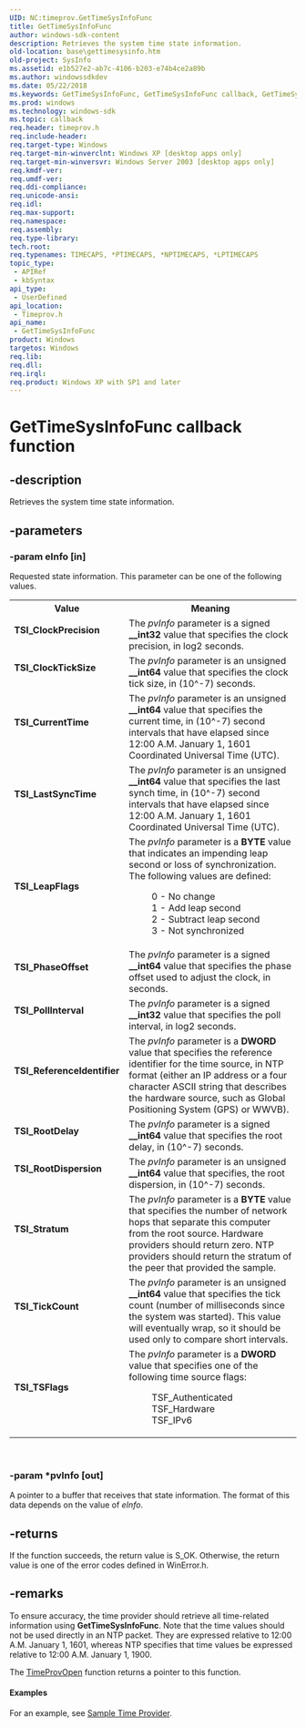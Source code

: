 ```yaml
---
UID: NC:timeprov.GetTimeSysInfoFunc
title: GetTimeSysInfoFunc
author: windows-sdk-content
description: Retrieves the system time state information.
old-location: base\gettimesysinfo.htm
old-project: SysInfo
ms.assetid: e1b527e2-ab7c-4106-b203-e74b4ce2a89b
ms.author: windowssdkdev
ms.date: 05/22/2018
ms.keywords: GetTimeSysInfoFunc, GetTimeSysInfoFunc callback, GetTimeSysInfoFunc callback function, TSI_ClockPrecision, TSI_ClockTickSize, TSI_CurrentTime, TSI_LastSyncTime, TSI_LeapFlags, TSI_PhaseOffset, TSI_PollInterval, TSI_ReferenceIdentifier, TSI_RootDelay, TSI_RootDispersion, TSI_Stratum, TSI_TSFlags, TSI_TickCount, _win32_gettimesysinfo, base.gettimesysinfo, timeprov/GetTimeSysInfoFunc
ms.prod: windows
ms.technology: windows-sdk
ms.topic: callback
req.header: timeprov.h
req.include-header: 
req.target-type: Windows
req.target-min-winverclnt: Windows XP [desktop apps only]
req.target-min-winversvr: Windows Server 2003 [desktop apps only]
req.kmdf-ver: 
req.umdf-ver: 
req.ddi-compliance: 
req.unicode-ansi: 
req.idl: 
req.max-support: 
req.namespace: 
req.assembly: 
req.type-library: 
tech.root: 
req.typenames: TIMECAPS, *PTIMECAPS, *NPTIMECAPS, *LPTIMECAPS
topic_type:
 - APIRef
 - kbSyntax
api_type:
 - UserDefined
api_location:
 - Timeprov.h
api_name:
 - GetTimeSysInfoFunc
product: Windows
targetos: Windows
req.lib: 
req.dll: 
req.irql: 
req.product: Windows XP with SP1 and later
---
```


# GetTimeSysInfoFunc callback function


## -description


Retrieves the system time state information.


## -parameters




### -param eInfo [in]

Requested state information. This parameter can be one of the following values. 



<table>
<tr>
<th>Value</th>
<th>Meaning</th>
</tr>
<tr>
<td width="40%"><a id="TSI_ClockPrecision"></a><a id="tsi_clockprecision"></a><a id="TSI_CLOCKPRECISION"></a><dl>
<dt><b>TSI_ClockPrecision</b></dt>
</dl>
</td>
<td width="60%">
The <i>pvInfo</i> parameter is a signed <b>__int32</b> value that specifies the clock precision, in log2 seconds.

</td>
</tr>
<tr>
<td width="40%"><a id="TSI_ClockTickSize"></a><a id="tsi_clockticksize"></a><a id="TSI_CLOCKTICKSIZE"></a><dl>
<dt><b>TSI_ClockTickSize</b></dt>
</dl>
</td>
<td width="60%">
The <i>pvInfo</i> parameter is an unsigned <b>__int64</b> value that specifies the clock tick size, in (10^-7) seconds.

</td>
</tr>
<tr>
<td width="40%"><a id="TSI_CurrentTime"></a><a id="tsi_currenttime"></a><a id="TSI_CURRENTTIME"></a><dl>
<dt><b>TSI_CurrentTime</b></dt>
</dl>
</td>
<td width="60%">
The <i>pvInfo</i> parameter is an unsigned <b>__int64</b> value that specifies the current time, in (10^-7) second intervals that have elapsed since 12:00 A.M. January 1, 1601 Coordinated Universal Time (UTC).

</td>
</tr>
<tr>
<td width="40%"><a id="TSI_LastSyncTime"></a><a id="tsi_lastsynctime"></a><a id="TSI_LASTSYNCTIME"></a><dl>
<dt><b>TSI_LastSyncTime</b></dt>
</dl>
</td>
<td width="60%">
The <i>pvInfo</i> parameter is an unsigned <b>__int64</b> value that specifies the last synch time, in (10^-7) second intervals that have elapsed since 12:00 A.M. January 1, 1601 Coordinated Universal Time (UTC).

</td>
</tr>
<tr>
<td width="40%"><a id="TSI_LeapFlags"></a><a id="tsi_leapflags"></a><a id="TSI_LEAPFLAGS"></a><dl>
<dt><b>TSI_LeapFlags</b></dt>
</dl>
</td>
<td width="60%">
The <i>pvInfo</i> parameter is a <b>BYTE</b> value that indicates an impending leap second or loss of synchronization. The following values are defined: 




<dl>
<dd>0 - No change</dd>
<dd>1 - Add leap second</dd>
<dd>2 - Subtract leap second</dd>
<dd>3 - Not synchronized</dd>
</dl>
</td>
</tr>
<tr>
<td width="40%"><a id="TSI_PhaseOffset"></a><a id="tsi_phaseoffset"></a><a id="TSI_PHASEOFFSET"></a><dl>
<dt><b>TSI_PhaseOffset</b></dt>
</dl>
</td>
<td width="60%">
The <i>pvInfo</i> parameter is a signed <b>__int64</b> value that specifies the phase offset used to adjust the clock, in seconds.

</td>
</tr>
<tr>
<td width="40%"><a id="TSI_PollInterval"></a><a id="tsi_pollinterval"></a><a id="TSI_POLLINTERVAL"></a><dl>
<dt><b>TSI_PollInterval</b></dt>
</dl>
</td>
<td width="60%">
The <i>pvInfo</i> parameter is a signed <b>__int32</b> value that specifies the poll interval, in log2 seconds.

</td>
</tr>
<tr>
<td width="40%"><a id="TSI_ReferenceIdentifier"></a><a id="tsi_referenceidentifier"></a><a id="TSI_REFERENCEIDENTIFIER"></a><dl>
<dt><b>TSI_ReferenceIdentifier</b></dt>
</dl>
</td>
<td width="60%">
The <i>pvInfo</i> parameter is a <b>DWORD</b> value that specifies the reference identifier for the time source, in NTP format (either an IP address or a four character ASCII string that describes the hardware source, such as Global Positioning System (GPS) or WWVB).

</td>
</tr>
<tr>
<td width="40%"><a id="TSI_RootDelay"></a><a id="tsi_rootdelay"></a><a id="TSI_ROOTDELAY"></a><dl>
<dt><b>TSI_RootDelay</b></dt>
</dl>
</td>
<td width="60%">
The <i>pvInfo</i> parameter is a signed <b>__int64</b> value that specifies the root delay, in (10^-7) seconds.

</td>
</tr>
<tr>
<td width="40%"><a id="TSI_RootDispersion"></a><a id="tsi_rootdispersion"></a><a id="TSI_ROOTDISPERSION"></a><dl>
<dt><b>TSI_RootDispersion</b></dt>
</dl>
</td>
<td width="60%">
The <i>pvInfo</i> parameter is an unsigned <b>__int64</b> value that specifies, the root dispersion, in (10^-7) seconds.

</td>
</tr>
<tr>
<td width="40%"><a id="TSI_Stratum"></a><a id="tsi_stratum"></a><a id="TSI_STRATUM"></a><dl>
<dt><b>TSI_Stratum</b></dt>
</dl>
</td>
<td width="60%">
The <i>pvInfo</i> parameter is a <b>BYTE</b> value that specifies the number of network hops that separate this computer from the root source. Hardware providers should return zero. NTP providers should return the stratum of the peer that provided the sample.

</td>
</tr>
<tr>
<td width="40%"><a id="TSI_TickCount"></a><a id="tsi_tickcount"></a><a id="TSI_TICKCOUNT"></a><dl>
<dt><b>TSI_TickCount</b></dt>
</dl>
</td>
<td width="60%">
The <i>pvInfo</i> parameter is an unsigned <b>__int64</b> value that specifies the tick count (number of milliseconds since the system was started). This value will eventually wrap, so it should be used only to compare short intervals.

</td>
</tr>
<tr>
<td width="40%"><a id="TSI_TSFlags"></a><a id="tsi_tsflags"></a><a id="TSI_TSFLAGS"></a><dl>
<dt><b>TSI_TSFlags</b></dt>
</dl>
</td>
<td width="60%">
The <i>pvInfo</i> parameter is a <b>DWORD</b> value that specifies one of the following time source flags: 




<dl>
<dd>TSF_Authenticated</dd>
<dd>TSF_Hardware</dd>
<dd>TSF_IPv6</dd>
</dl>
</td>
</tr>
</table>
 


### -param *pvInfo [out]

A pointer to a buffer that receives that state information. The format of this data depends on the value of <i>eInfo</i>.


## -returns



If the function succeeds, the return value is S_OK. Otherwise, the return value is one of the error codes defined in WinError.h.




## -remarks



To ensure accuracy, the time provider should retrieve all time-related information using 
<b>GetTimeSysInfoFunc</b>. Note that the time values should not be used directly in an NTP packet. They are expressed relative to 12:00 A.M. January 1, 1601, whereas NTP specifies that time values be expressed relative to 12:00 A.M. January 1, 1900.

The 
<a href="https://msdn.microsoft.com/cf4f8d00-4c6f-4036-a179-444ff7505ab4">TimeProvOpen</a> function returns a pointer to this function.


#### Examples

For an example, see <a href="https://msdn.microsoft.com/6be08c49-be68-4b75-b740-fc1d5a2ff592">Sample Time Provider</a>.

<div class="code"></div>


